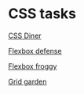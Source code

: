 # CSS tasks

[CSS Diner](CSS_DINER.md)

[Flexbox defense](FLEXBOX_DEFENSE.md)

[Flexbox froggy](FLEXBOX_FROGGY.md)

[Grid garden](GRID_GARDEN.md)
